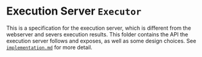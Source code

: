 # Execution Server `Executor`

This is a specification for the execution server, which is different from the webserver and severs execution results. This folder contains the API the execution server follows and exposes, as well as some design choices. See [ `implementation.md`](./implementation.md) for more detail. 

